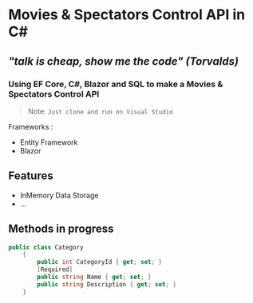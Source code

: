 
# Movies & Spectators Control API in C#

## _"talk is cheap, show me the code" (Torvalds)_

### Using EF Core, C#, Blazor and SQL to make a Movies & Spectators Control API

> Note: `Just clone and run on Visual Studio`  

Frameworks :

- Entity Framework
- Blazor 

## Features

- InMemory Data Storage
- ...


## Methods in progress
```cs
public class Category
    {
        public int CategoryId { get; set; }
        [Required]
        public string Name { get; set; }
        public string Description { get; set; }
    }
```